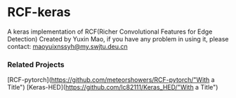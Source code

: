 # RCF-keras
A keras implementation of RCF(Richer Convolutional Features for Edge Detection)
Created by Yuxin Mao, if you have any problem in using it, please contact: maoyuixnssyh@my.swjtu.deu.cn
### Related Projects
[RCF-pytorch](https://github.com/meteorshowers/RCF-pytorch/"With a Title")
[Keras-HED](https://github.com/lc82111/Keras_HED/"With a Title")
